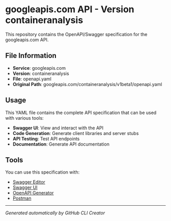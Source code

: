 # googleapis.com API - Version containeranalysis

This repository contains the OpenAPI/Swagger specification for the googleapis.com API.

## File Information

- **Service**: googleapis.com
- **Version**: containeranalysis
- **File**: openapi.yaml
- **Original Path**: googleapis.com/containeranalysis/v1beta1/openapi.yaml

## Usage

This YAML file contains the complete API specification that can be used with various tools:

- **Swagger UI**: View and interact with the API
- **Code Generation**: Generate client libraries and server stubs
- **API Testing**: Test API endpoints
- **Documentation**: Generate API documentation

## Tools

You can use this specification with:

- [Swagger Editor](https://editor.swagger.io/)
- [Swagger UI](https://swagger.io/tools/swagger-ui/)
- [OpenAPI Generator](https://openapi-generator.tech/)
- [Postman](https://www.postman.com/)

---

*Generated automatically by GitHub CLI Creator*
